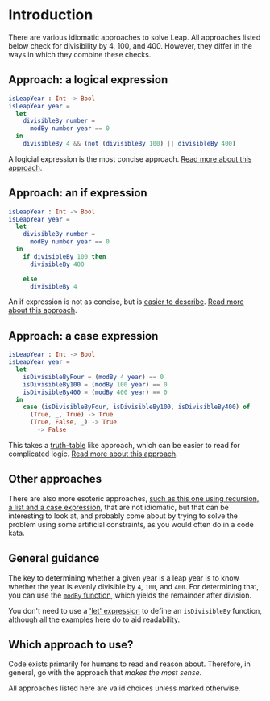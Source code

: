 # Introduction

There are various idiomatic approaches to solve Leap.
All approaches listed below check for divisibility by 4, 100, and 400.
However, they differ in the ways in which they combine these checks.

## Approach: a logical expression

```elm
isLeapYear : Int -> Bool
isLeapYear year = 
  let
    divisibleBy number = 
      modBy number year == 0 
  in
    divisibleBy 4 && (not (divisibleBy 100) || divisibleBy 400)
```

A logicial expression is the most concise approach.
[Read more about this approach][logical-expression].

## Approach: an if expression

```elm
isLeapYear : Int -> Bool
isLeapYear year =
  let
    divisibleBy number = 
      modBy number year == 0 
  in
    if divisibleBy 100 then
      divisibleBy 400

    else
      divisibleBy 4
```

An if expression is not as concise, but is [easier to describe][describable-code].
[Read more about this approach][if-expression].

## Approach: a case expression

```elm
isLeapYear : Int -> Bool
isLeapYear year =
  let
    isDivisibleByFour = (modBy 4 year) == 0
    isDivisibleBy100 = (modBy 100 year) == 0
    isDivisibleBy400 = (modBy 400 year) == 0
  in
    case (isDivisibleByFour, isDivisibleBy100, isDivisibleBy400) of
      (True, _, True) -> True
      (True, False, _) -> True
      _ -> False
```

This takes a [truth-table][truth-table] like approach, which can be easier to read for complicated logic.
[Read more about this approach][case-expression].

## Other approaches

There are also more esoteric approaches, [such as this one using recursion, a list and a case expression][esoteric-approach], that are not idiomatic, but that can be interesting to look at, and probably come about by trying to solve the problem using some artificial constraints, as you would often do in a code kata.

## General guidance

The key to determining whether a given year is a leap year is to know whether the year is evenly divisible by `4`, `100`, and `400`.
For determining that, you can use the [`modBy` function][modby-function], which yields the remainder after division.

You don't need to use a ['let' expression][let-expression] to define an `isDivisibleBy` function, although all the examples here do to aid readability.

## Which approach to use?

Code exists primarily for humans to read and reason about.
Therefore, in general, go with the approach that _makes the most sense_.

All approaches listed here are valid choices unless marked otherwise.

[logical-expression]:
  https://exercism.org/tracks/elm/exercises/leap/approaches/logical-expression
  "Approach: a conditional expression"
[if-expression]:
  https://exercism.org/tracks/elm/exercises/leap/approaches/if-expression
  "Approach: an if expression"
[case-expression]:
  https://exercism.org/tracks/elm/exercises/leap/approaches/case-expression
  "Approach: a case expression"
[describable-code]:
  https://www.freecodecamp.org/news/writing-describable-code/
  "Writing easily describable code"
[truth-table]:
  https://brilliant.org/wiki/truth-tables/
  "Truth tables"
[esoteric-approach]:
  https://exercism.org/tracks/elm/exercises/leap/solutions/edgerunner
  "An esoteric solution to leap, using recursion, a list and a case expression"
[modby-function]:
  https://package.elm-lang.org/packages/elm/core/latest/Basics#modBy
  "modBy function in Elm"
[let-expression]:
  https://elm-lang.org/docs/syntax#let-expressions
  "let expressions in Elm"
